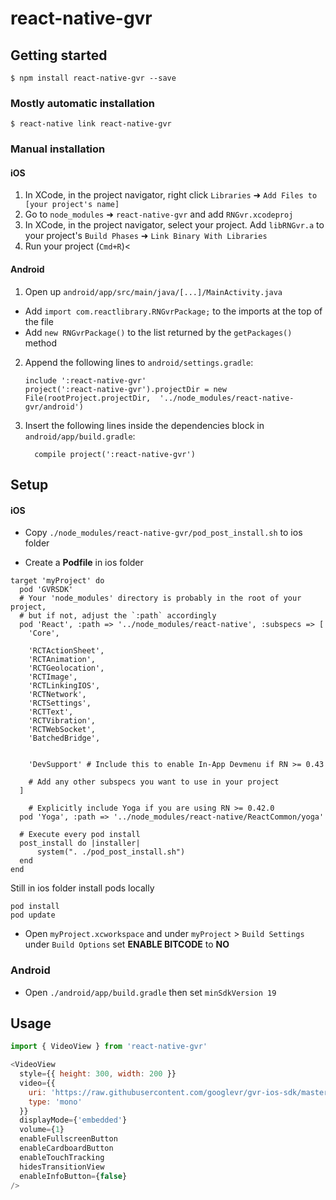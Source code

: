 
# react-native-gvr

## Getting started

`$ npm install react-native-gvr --save`

### Mostly automatic installation

`$ react-native link react-native-gvr`

### Manual installation


#### iOS

1. In XCode, in the project navigator, right click `Libraries` ➜ `Add Files to [your project's name]`
2. Go to `node_modules` ➜ `react-native-gvr` and add `RNGvr.xcodeproj`
3. In XCode, in the project navigator, select your project. Add `libRNGvr.a` to your project's `Build Phases` ➜ `Link Binary With Libraries`
4. Run your project (`Cmd+R`)<

#### Android

1. Open up `android/app/src/main/java/[...]/MainActivity.java`
  - Add `import com.reactlibrary.RNGvrPackage;` to the imports at the top of the file
  - Add `new RNGvrPackage()` to the list returned by the `getPackages()` method
2. Append the following lines to `android/settings.gradle`:
  	```
  	include ':react-native-gvr'
  	project(':react-native-gvr').projectDir = new File(rootProject.projectDir, 	'../node_modules/react-native-gvr/android')
  	```
3. Insert the following lines inside the dependencies block in `android/app/build.gradle`:
  	```
      compile project(':react-native-gvr')
  	```
## Setup
#### iOS 

- Copy `./node_modules/react-native-gvr/pod_post_install.sh` to ios folder

- Create a **Podfile** in ios folder

```shell
target 'myProject' do
  pod 'GVRSDK'
  # Your 'node_modules' directory is probably in the root of your project,
  # but if not, adjust the `:path` accordingly
  pod 'React', :path => '../node_modules/react-native', :subspecs => [
    'Core',

    'RCTActionSheet',
    'RCTAnimation',
    'RCTGeolocation',
    'RCTImage',
    'RCTLinkingIOS',
    'RCTNetwork',
    'RCTSettings',
    'RCTText',
    'RCTVibration',
    'RCTWebSocket',
    'BatchedBridge',

  
    'DevSupport' # Include this to enable In-App Devmenu if RN >= 0.43
    
    # Add any other subspecs you want to use in your project
  ]
  
    # Explicitly include Yoga if you are using RN >= 0.42.0
  pod 'Yoga', :path => '../node_modules/react-native/ReactCommon/yoga'

  # Execute every pod install
  post_install do |installer|
      system(". ./pod_post_install.sh")
  end
end

```

Still in ios folder install pods locally

```shell
pod install 
pod update
```

- Open `myProject.xcworkspace` and under `myProject` > `Build Settings` under `Build Options` set **ENABLE BITCODE** to **NO**

### Android
- Open `./android/app/build.gradle` then set `minSdkVersion 19`

## Usage
```javascript
import { VideoView } from 'react-native-gvr'

<VideoView
  style={{ height: 300, width: 200 }}
  video={{
    uri: 'https://raw.githubusercontent.com/googlevr/gvr-ios-sdk/master/Samples/VideoWidgetDemo/resources/congo.mp4',
    type: 'mono'
  }}
  displayMode={'embedded'}
  volume={1}
  enableFullscreenButton
  enableCardboardButton
  enableTouchTracking
  hidesTransitionView
  enableInfoButton={false}
/>
```
  